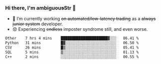 ### Hi there, I'm ambiguou~~s~~Str 👋

<!--
**ambiguoustexture/ambiguoustexture** is a ✨ _special_ ✨ repository because its `README.md` (this file) appears on your GitHub profile.

Here are some ideas to get you started:
-->
- 🔭 I’m currently working ~~on automated/low-latency trading~~ as a ~~always junior system~~ developer.
- :worried: Experiencing ~~endless~~ imposter syndrome still, and even worse.

<!--START_SECTION:waka-->

```txt
Other    7 hrs 4 mins    █████████████████████▓░░░   86.41 %
Python   31 mins         █▓░░░░░░░░░░░░░░░░░░░░░░░   06.50 %
CSV      26 mins         █▒░░░░░░░░░░░░░░░░░░░░░░░   05.41 %
SQL      5 mins          ▒░░░░░░░░░░░░░░░░░░░░░░░░   01.13 %
C++      2 mins          ░░░░░░░░░░░░░░░░░░░░░░░░░   00.55 %
```

<!--END_SECTION:waka-->
